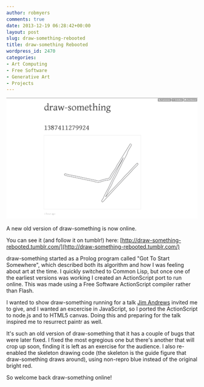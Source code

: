 ```yaml
---
author: robmyers
comments: true
date: 2013-12-19 06:28:42+00:00
layout: post
slug: draw-something-rebooted
title: draw-something Rebooted
wordpress_id: 2470
categories:
- Art Computing
- Free Software
- Generative Art
- Projects
---
```


![draw-something](/assets/2013/12/draw-something-1024x647.png)

A new old version of draw-something is now online.

You can see it (and follow it on tumblr!) here: [http://draw-something-rebooted.tumblr.com/](http://draw-something-rebooted.tumblr.com/)

draw-something started as a Prolog program called "Got To Start Somewhere", which described both its algorithm and how I was feeling about art at the time. I quickly switched to Common Lisp, but once one of the earliest versions was working I created an ActionScript port to run online. This was made using a Free Software ActionScript compiler rather than Flash.

I wanted to show draw-something running for a talk [Jim Andrews](http://paintr-rebooted.tumblr.com/) invited me to give, and I wanted an excercise in JavaScript, so I ported the ActionScript to node.js and to HTML5 canvas. Doing this and preparing for the talk inspired me to resurrect paintr as well.

It's such an old version of draw-something that it has a couple of bugs that were later fixed. I fixed the most egregious one but there's another that will crop up soon, finding it is left as an exercise for the audience. I also re-enabled the skeleton drawing code (the skeleton is the guide figure that draw-something draws around), using non-repro blue instead of the original bright red.

So welcome back draw-something online!
